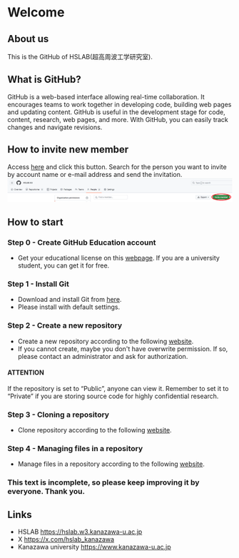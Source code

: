 # Welcome
## About us
This is the GitHub of HSLAB(超高周波工学研究室).

## What is GitHub?
GitHub is a web-based interface allowing real-time collaboration. It encourages teams to work together in developing code, building web pages and updating content. GitHub is useful in the development stage for code, content, research, web pages, and more. With GitHub, you can easily track changes and navigate revisions.

## How to invite new member
Access [here](https://github.com/orgs/HSLAB-KU/people) and click this button. Search for the person you want to invite by account name or e-mail address and send the invitation.
![alt](https://github.com/HSLAB-KU/Welcome/blob/main/invite_member.png)
## How to start
### Step 0 - Create GitHub Education account
- Get your educational license on this [webpage](https://education.github.com/discount_requests/application). If you are a university student, you can get it for free.
### Step 1 - Install Git
- Download and install Git from [here](https://www.git-scm.com/).
- Please install with default settings.
### Step 2 - Create a new repository
- Create a new repository according to the following [website](https://docs.github.com/en/repositories/creating-and-managing-repositories/creating-a-new-repository).
- If you cannot create, maybe you don't have overwrite permission. If so, please contact an administrator and ask for authorization.
#### ATTENTION
If the repository is set to “Public”, anyone can view it. Remember to set it to “Private” if you are storing source code for highly confidential research.
### Step 3 - Cloning a repository
- Clone repository according to the following [website](https://docs.github.com/en/repositories/creating-and-managing-repositories/cloning-a-repository).
### Step 4 - Managing files in a repository
- Manage files in a repository according to the following [website](https://docs.github.com/en/repositories/working-with-files/managing-files).
### This text is incomplete, so please keep improving it by everyone. Thank you.
## Links
- HSLAB https://hslab.w3.kanazawa-u.ac.jp
- X https://x.com/hslab_kanazawa
- Kanazawa university https://www.kanazawa-u.ac.jp
